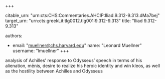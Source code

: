 +++


citable_urn: "urn:cts:CHS:Commentaries.AHCIP:Iliad.9.312-9.313.dMa7bej"
target_urn: "urn:cts:greekLit:tlg0012.tlg001:9.312-9.313"
title: "Iliad 9.312-9.313"

authors:
- email: "muellner@chs.harvard.edu"
  name: "Leonard Muellner"
  username: "lmuellner"
+++

<p>analysis of Achilles’ response to Odysseus’ speech in terms of his alienation, mēnis, desire to realize his heroic identity and win kleos, as well as the hostility between Achilles and Odysseus</p>